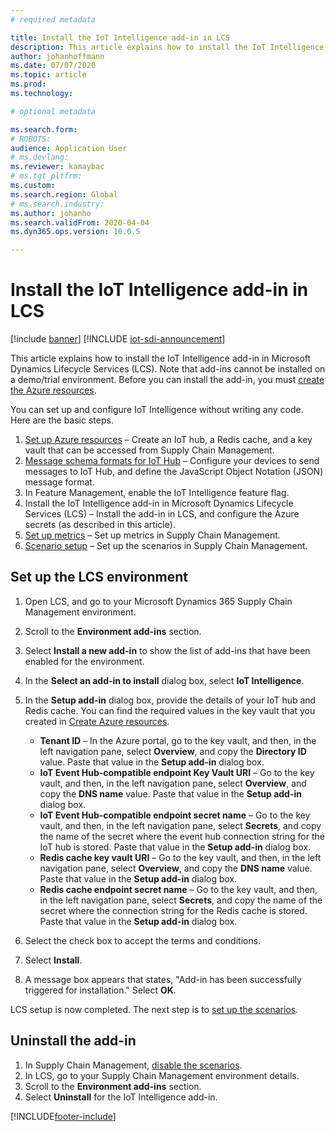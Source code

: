 ```yaml
---
# required metadata

title: Install the IoT Intelligence add-in in LCS
description: This article explains how to install the IoT Intelligence add-in in Microsoft Dynamics Lifecycle Services (LCS).
author: johanhoffmann
ms.date: 07/07/2020
ms.topic: article
ms.prod: 
ms.technology: 

# optional metadata

ms.search.form: 
# ROBOTS: 
audience: Application User
# ms.devlang: 
ms.reviewer: kamaybac
# ms.tgt_pltfrm: 
ms.custom: 
ms.search.region: Global
# ms.search.industry: 
ms.author: johanho
ms.search.validFrom: 2020-04-04
ms.dyn365.ops.version: 10.0.5

---
```


# Install the IoT Intelligence add-in in LCS

[!include [banner](../../includes/banner.md)]
[!INCLUDE [iot-sdi-announcement](../../includes/iot-sdi-announcement.md)]

This article explains how to install the IoT Intelligence add-in in Microsoft Dynamics Lifecycle Services (LCS). Note that add-ins cannot be installed on a demo/trial environment. Before you can install the add-in, you must [create the Azure resources](iot-azure-setup.md).

You can set up and configure IoT Intelligence without writing any code. Here are the basic steps.

1. [Set up Azure resources](iot-azure-setup.md) – Create an IoT hub, a Redis cache, and a key vault that can be accessed from Supply Chain Management.
2. [Message schema formats for IoT Hub](iot-schema-format.md) – Configure your devices to send messages to IoT Hub, and define the JavaScript Object Notation (JSON) message format.
3. In Feature Management, enable the IoT Intelligence feature flag.
4. Install the IoT Intelligence add-in in Microsoft Dynamics Lifecycle Services (LCS) – Install the add-in in LCS, and configure the Azure secrets (as described in this article).
5. [Set up metrics](iot-metrics-setup.md) – Set up metrics in Supply Chain Management.
6. [Scenario setup](iot-scenario-setup.md) – Set up the scenarios in Supply Chain Management.

## Set up the LCS environment

1. Open LCS, and go to your Microsoft Dynamics 365 Supply Chain Management environment.
2. Scroll to the **Environment add-ins** section.
3. Select **Install a new add-in** to show the list of add-ins that have been enabled for the environment.
4. In the **Select an add-in to install** dialog box, select **IoT Intelligence**.
5. In the **Setup add-in** dialog box, provide the details of your IoT hub and Redis cache. You can find the required values in the key vault that you created in [Create Azure resources](iot-azure-setup.md).

    + **Tenant ID** – In the Azure portal, go to the key vault, and then, in the left navigation pane, select **Overview**, and copy the **Directory ID** value. Paste that value in the **Setup add-in** dialog box.
    + **IoT Event Hub-compatible endpoint Key Vault URI** – Go to the key vault, and then, in the left navigation pane, select **Overview**, and copy the **DNS name** value. Paste that value in the **Setup add-in** dialog box.
    + **IoT Event Hub-compatible endpoint secret name** – Go to the key vault, and then, in the left navigation pane, select **Secrets**, and copy the name of the secret where the event hub connection string for the IoT hub is stored. Paste that value in the **Setup add-in** dialog box.
    + **Redis cache key vault URI** – Go to the key vault, and then, in the left navigation pane, select **Overview**, and copy the **DNS name** value. Paste that value in the **Setup add-in** dialog box.
    + **Redis cache endpoint secret name** – Go to the key vault, and then, in the left navigation pane, select **Secrets**, and copy the name of the secret where the connection string for the Redis cache is stored. Paste that value in the **Setup add-in** dialog box.

6. Select the check box to accept the terms and conditions.
7. Select **Install**.
8. A message box appears that states, "Add-in has been successfully triggered for installation." Select **OK**.

LCS setup is now completed. The next step is to [set up the scenarios](iot-scenario-setup.md).

## <a id="uninstall-addin"></a>Uninstall the add-in

1. In Supply Chain Management, [disable the scenarios](iot-scenario-setup.md#disable-a-scenario).
2. In LCS, go to your Supply Chain Management environment details.
3. Scroll to the **Environment add-ins** section.
4. Select **Uninstall** for the IoT Intelligence add-in.


[!INCLUDE[footer-include](../../includes/footer-banner.md)]